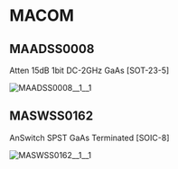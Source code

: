 # MACOM

## MAADSS0008
Atten 15dB 1bit DC-2GHz GaAs [SOT-23-5]

![MAADSS0008__1__1](/preview/images/MACOM__MAADSS0008__1__1.png?raw=true) 

## MASWSS0162
AnSwitch SPST GaAs Terminated [SOIC-8]

![MASWSS0162__1__1](/preview/images/MACOM__MASWSS0162__1__1.png?raw=true) 

